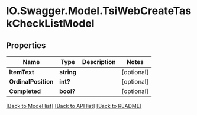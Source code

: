 # IO.Swagger.Model.TsiWebCreateTaskCheckListModel
## Properties

Name | Type | Description | Notes
------------ | ------------- | ------------- | -------------
**ItemText** | **string** |  | [optional] 
**OrdinalPosition** | **int?** |  | [optional] 
**Completed** | **bool?** |  | [optional] 

[[Back to Model list]](../README.md#documentation-for-models) [[Back to API list]](../README.md#documentation-for-api-endpoints) [[Back to README]](../README.md)

